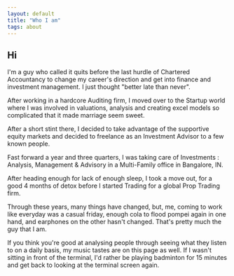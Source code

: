 ```yaml
---
layout: default
title: "Who I am"
tags: about
---
```


## Hi

I'm a guy who called it quits before the last hurdle of Chartered Accountancy to change my career's direction and get into finance and investment management. I just thought "better late than never".

After working in a hardcore Auditing firm, I moved over to the Startup world where I was involved in valuations, analysis and creating excel models so complicated that it made marriage seem sweet.

After a short stint there, I decided to take advantage of the supportive equity markets and decided to freelance as an Investment Advisor to a few known people.

Fast forward a year and three quarters, I was taking care of Investments : Analysis, Management & Advisory in a Multi-Family office in Bangalore, IN.

After heading enough for lack of enough sleep, I took a move out, for a good 4 months of detox before I started Trading for a global Prop Trading firm.

Through these years, many things have changed, but, me, coming to work like everyday was a casual friday, enough cola to flood pompei again in one hand, and earphones on the other hasn't changed. That's pretty much the guy that I am.

If you think you're good at analysing people through seeing what they listen to on a daily basis, my music tastes are on this page as well.
If I wasn't sitting in front of the terminal, I'd rather be playing badminton for 15 minutes and get back to looking at the terminal screen again.